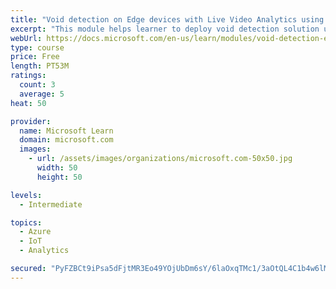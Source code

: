 ```yaml
---
title: "Void detection on Edge devices with Live Video Analytics using own images and video"
excerpt: "This module helps learner to deploy void detection solution using Live Video Analytics and Custom Vision"
webUrl: https://docs.microsoft.com/en-us/learn/modules/void-detection-edge-devices-live-video-analytics/
type: course
price: Free
length: PT53M
ratings:
  count: 3
  average: 5
heat: 50

provider:
  name: Microsoft Learn
  domain: microsoft.com
  images:
    - url: /assets/images/organizations/microsoft.com-50x50.jpg
      width: 50
      height: 50

levels:
  - Intermediate

topics:
  - Azure
  - IoT
  - Analytics

secured: "PyFZBCt9iPsa5dFjtMR3Eo49YOjUbDm6sY/6laOxqTMc1/3aOtQL4C1b4w6lMDth7b6aqmAG9bDtcqC6etfXFB2XVYTbb0nO+7PaaiUIz5khe6SYvurlzgI6q7B2/fPZxDola0bKGHGBYGXb4MFwPubT9Cj2EQIyqNkY4sErohHt7Hi0anaKSwTwOzKAuivGH3RASKJLPCSdSjeVtsXEOoSvUWWazWJFR/QKvYB9lk/KYvzGrPKsN8J/N30TRt95FDj/Rqmgbmw0PqtfavGvpgEjrjgnerDqNRMwEp67OD7ogZVnb22ItESNkHDwBm0xjduSsV5fil08SfdPDnuqNq2w+vpdnMgpeGY/LlDWJ3DeoSl+BPaH4yI9o6kSxnGC2m8mYjV2zBT56XfehqHpr+PO9d6gfhLGmJrNfbDvkQ4=;AXpi+ZVi9ByiVGZ4A28wYw=="
---
```


